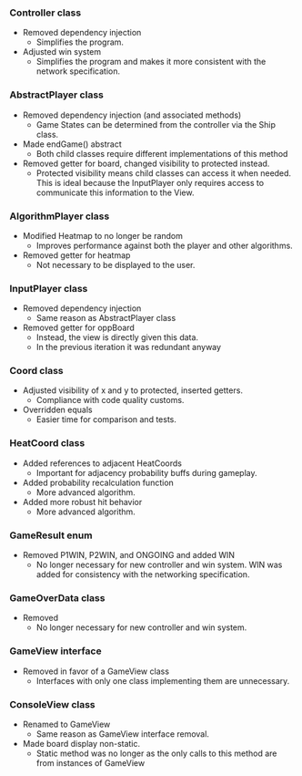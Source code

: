 ### Controller class
 - Removed dependency injection
   - Simplifies the program.
 - Adjusted win system
   - Simplifies the program and makes it more consistent with the network specification.

### AbstractPlayer class
 - Removed dependency injection (and associated methods)
   - Game States can be determined from the controller via the Ship class.
 - Made endGame() abstract
   - Both child classes require different implementations of this method
 - Removed getter for board, changed visibility to protected instead.
   - Protected visibility means child classes can access it when needed. This is ideal because the InputPlayer only requires access to communicate this information to the View.

### AlgorithmPlayer class
 - Modified Heatmap to no longer be random
   - Improves performance against both the player and other algorithms.
 - Removed getter for heatmap
   - Not necessary to be displayed to the user.

### InputPlayer class
 - Removed dependency injection
   - Same reason as AbstractPlayer class
 - Removed getter for oppBoard
   - Instead, the view is directly given this data.
   - In the previous iteration it was redundant anyway

### Coord class
 - Adjusted visibility of x and y to protected, inserted getters.
   - Compliance with code quality customs.
 - Overridden equals
   - Easier time for comparison and tests.

### HeatCoord class
 - Added references to adjacent HeatCoords
   - Important for adjacency probability buffs during gameplay.
 - Added probability recalculation function
   - More advanced algorithm.
 - Added more robust hit behavior
   - More advanced algorithm.

### GameResult enum
 - Removed P1WIN, P2WIN, and ONGOING and added WIN
   - No longer necessary for new controller and win system. WIN was added for consistency with the networking specification.

### GameOverData class
 - Removed
   - No longer necessary for new controller and win system.

### GameView interface
 - Removed in favor of a GameView class
   - Interfaces with only one class implementing them are unnecessary.

### ConsoleView class
 - Renamed to GameView
   - Same reason as GameView interface removal.
 - Made board display non-static.
   - Static method was no longer as the only calls to this method are from instances of GameView
